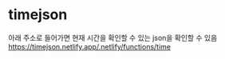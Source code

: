 # timejson


아래 주소로 들어가면 현재 시간을 확인할 수 있는 json을 확인할 수 있음  
https://timejson.netlify.app/.netlify/functions/time
